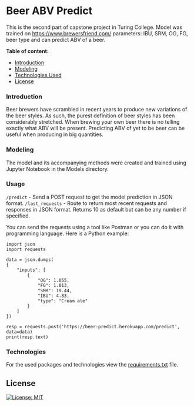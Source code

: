 # Beer ABV Predict

This is the second part of capstone project in Turing College.
Model was trained on https://www.brewersfriend.com/ parameters: 
IBU, SRM, OG, FG, beer type and can predict ABV of a beer.

**Table of content:**
* [Introduction](#introduction)
* [Modeling](#modeling)  
* [Technologies Used](#technologies)
* [License](#license)

### Introduction

Beer brewers have scrambled  in recent years to produce new variations of the beer styles. 
As such, the purest definition of beer styles has been considerably stretched. When brewing your own beer
there is no telling exactly what ABV will be present. Predicting ABV of yet to be beer can be 
useful when producing in big quantities.

### Modeling 

The model and its accompanying methods were created and trained using Jupyter Notebook in the Models directory.

### Usage

```/predict``` - Send a POST request to get the model prediction in JSON format.
```/last_requests``` - Route to return most recent requests and responses in 
JSON format. Returns 10 as default but can be any number if specified.

You can send the requests using a tool like 
Postman or you can do it with programming language. Here is a Python example:
```
import json
import requests

data = json.dumps(
{
    "inputs": [
        {
            "OG": 1.055, 
            "FG": 1.013,
            "SMR": 19.44,
            "IBU": 4.83,
            "type": "Cream ale"
        }
    ]
})

resp = requests.post('https://beer-predict.herokuapp.com/predict', data=data)
print(resp.text)

```

### Technologies
For the used packages and technologies view the [requirements.txt](requirements.txt) file.

## License

[![License: MIT](https://img.shields.io/badge/License-MIT-yellow.svg)](https://opensource.org/licenses/MIT)
